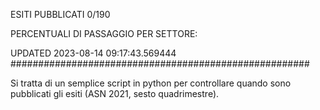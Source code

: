 ESITI PUBBLICATI 0/190 

PERCENTUALI DI PASSAGGIO PER SETTORE:

UPDATED 2023-08-14 09:17:43.569444
###################################################### 

Si tratta di un semplice script in python per controllare quando sono pubblicati gli esiti (ASN 2021, sesto quadrimestre).

